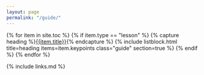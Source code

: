 ```yaml
---
layout: page
permalink: "/guide/"
---
```

{% for item in site.toc %}
{% if item.type == "lesson" %}
{% capture heading %}<a href="..{{item.permalink}}">{{item.title}}</a>{% endcapture %}
{% include listblock.html title=heading items=item.keypoints class="guide" section=true %}
{% endif %}
{% endfor %}

{% include links.md %}
